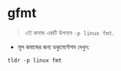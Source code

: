# gfmt

> এই কমান্ড একটি উপনাম `-p linux fmt`.

- মূল কমান্ডের জন্য ডকুমেন্টেশন দেখুন:

`tldr -p linux fmt`
